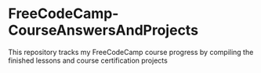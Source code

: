 # FreeCodeCamp-CourseAnswersAndProjects
This repository tracks my FreeCodeCamp course progress by compiling the finished lessons and course certification projects
